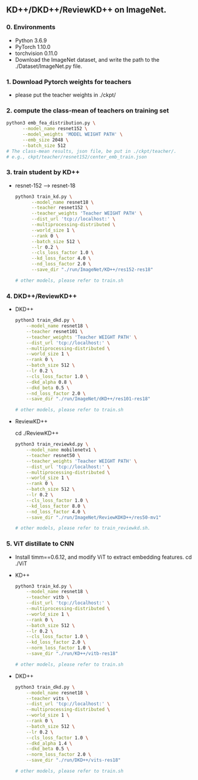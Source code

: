 ## KD++/DKD++/ReviewKD++ on ImageNet.
### 0. Environments

- Python 3.6.9
- PyTorch 1.10.0
- torchvision 0.11.0
- Download the ImageNet dataset, and write the path to the ./Dataset/ImageNet.py file.

### 1. Download Pytorch weights for teachers

  - please put the teacher weights in ./ckpt/
  
### 2. compute the class-mean of teachers on training set
  ```bash
  python3 emb_fea_distribution.py \
        --model_name resnet152 \
        --model_weights 'MODEL WEIGHT PATH' \
        --emb_size 2048 \
        --batch_size 512
  # The class-mean results, json file, be put in ./ckpt/teacher/.
  # e.g., ckpt/teacher/resnet152/center_emb_train.json
  ```

### 3. train student by KD++
- resnet-152  --> resnet-18
  ```bash
  python3 train_kd.py \
        --model_name resnet18 \
        --teacher resnet152 \
        --teacher_weights 'Teacher WEIGHT PATH' \
        --dist_url 'tcp://localhost:' \
        --multiprocessing-distributed \
        --world_size 1 \
        --rank 0 \
        --batch_size 512 \
        --lr 0.2 \
        --cls_loss_factor 1.0 \
        --kd_loss_factor 4.0 \
        --nd_loss_factor 2.0 \
        --save_dir "./run/ImageNet/KD++/res152-res18"

  # other models, please refer to train.sh
  ```

### 4. DKD++/ReviewKD++
 - DKD++
    ```bash
    python3 train_dkd.py \
        --model_name resnet18 \
        --teacher resnet101 \
        --teacher_weights 'Teacher WEIGHT PATH' \
        --dist_url 'tcp://localhost:' \
        --multiprocessing-distributed \
        --world_size 1 \
        --rank 0 \
        --batch_size 512 \
        --lr 0.2 \
        --cls_loss_factor 1.0 \
        --dkd_alpha 0.8 \
        --dkd_beta 0.5 \
        --nd_loss_factor 2.0 \
        --save_dir "./run/ImageNet/dKD++/res101-res18"

    # other models, please refer to train.sh
    ```

 - ReviewKD++

   cd ./ReviewKD++
    ```bash
    python3 train_reviewkd.py \
        --model_name mobilenetv1 \
        --teacher resnet50 \
        --teacher_weights 'Teacher WEIGHT PATH' \
        --dist_url 'tcp://localhost:' \
        --multiprocessing-distributed \
        --world_size 1 \
        --rank 0 \
        --batch_size 512 \
        --lr 0.2 \
        --cls_loss_factor 1.0 \
        --kd_loss_factor 8.0 \
        --nd_loss_factor 4.0 \
        --save_dir "./run/ImageNet/ReviewKDKD++/res50-mv1"

    # other models, please refer to train_reviewkd.sh.
    ```

### 5. ViT distillate to CNN
 - Install timm==0.6.12, and modify ViT to extract embedding features.
 cd ./ViT
 - KD++
    ```bash
    python3 train_kd.py \
        --model_name resnet18 \
        --teacher vitb \
        --dist_url 'tcp://localhost:' \
        --multiprocessing-distributed \
        --world_size 1 \
        --rank 0 \
        --batch_size 512 \
        --lr 0.2 \
        --cls_loss_factor 1.0 \
        --kd_loss_factor 2.0 \
        --norm_loss_factor 1.0 \
        --save_dir "./run/KD++/vitb-res18"

    # other models, please refer to train.sh
   ```
 
 - DKD++
    ```bash
    python3 train_dkd.py \
        --model_name resnet18 \
        --teacher vits \
        --dist_url 'tcp://localhost:' \
        --multiprocessing-distributed \
        --world_size 1 \
        --rank 0 \
        --batch_size 512 \
        --lr 0.2 \
        --cls_loss_factor 1.0 \
        --dkd_alpha 1.4 \
        --dkd_beta 0.5 \
        --norm_loss_factor 2.0 \
        --save_dir "./run/DKD++/vits-res18"

    # other models, please refer to train.sh
    ```